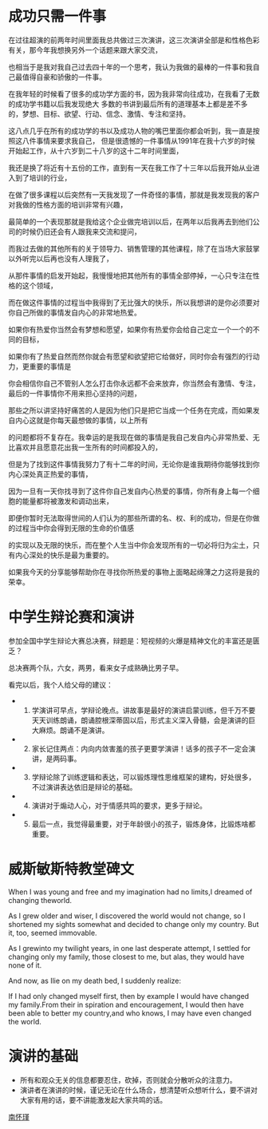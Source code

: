 # 成功只需一件事

在过往超演的前两年时间里面我总共做过三次演讲，这三次演讲全部是和性格色彩有关，那今年我想换另外一个话题来跟大家交流，

也相当于是我对我自己过去四十年的一个思考，我认为我做的最棒的一件事和我自己最值得自豪和骄傲的一件事。

在我年轻的时候看了很多的成功学方面的书，因为我非常向往成功，在我看了无数的成功学书籍以后我发现绝大
多数的书讲到最后所有的道理基本上都是差不多的，梦想、目标、欲望、行动、信念、激情、专注和坚持。

这八点几乎在所有的成功学的书以及成功人物的嘴巴里面你都会听到，我一直是按照这八件事情来要求我自己，
但是很遗憾的一件事情从1991年在我十六岁的时候开始起工作，从十六岁到二十八岁的这十二年时间里面，

我还是换了将近有十五份的工作，直到有一天在我工作了十三年以后我开始从业进入到了培训的行业，

在做了很多课程以后突然有一天我发现了一件奇怪的事情，那就是我发现我的客户对我做的性格方面的培训非常有兴趣，

最简单的一个表现那就是我给这个企业做完培训以后，在两年以后我再去到他们公司的时候仍旧还会有人跟我来交流和提问，

而我过去做的其他所有的关于领导力、销售管理的其他课程，除了在当场大家鼓掌以外听完以后再也没有人理我了，

从那件事情的启发开始起，我慢慢地把其他所有的事情全部停掉，一心只专注在性格的这个领域，

而在做这件事情的过程当中我得到了无比强大的快乐，所以我想讲的是你必须要对你自己所做的事情发自内心的非常地热爱。

如果你有热爱你当然会有梦想和愿望，如果你有热爱你会给自己定立一个一个的不同的目标，

如果你有了热爱自然而然你就会有愿望和欲望把它给做好，同时你会有强烈的行动力，更重要的事情是

你会相信你自己不管别人怎么打击你永远都不会来放弃，你当然会有激情、专注，最后的一件事情你不用来担心坚持的问题，

那些之所以讲坚持好痛苦的人是因为他们只是把它当成一个任务在完成，而如果发自内心这就是你每天最想做的事情，以上所有

的问题都将不复存在。我幸运的是我现在做的事情是我自己发自内心非常热爱、无比喜欢并且愿意花出我一生所有的时间都投入的，

但是为了找到这件事情我努力了有十二年的时间，无论你是谁我期待你能够找到你内心深处真正热爱的事情，

因为一旦有一天你找寻到了这件你自己发自内心热爱的事情，你所有身上每一个细胞的能量都将被激发和调动出来，

即便你暂时无法取得世间的人们认为的那些所谓的名、权、利的成功，但是在你做的过程当中你会得到无限的生命的价值感

的实现以及无限的快乐，而在整个人生当中你会发现所有的一切必将归为尘土，只有内心深处的快乐是最为重要的。

如果我今天的分享能够帮助你在寻找你所热爱的事物上面略起绵薄之力这将是我的荣幸。


# 中学生辩论赛和演讲

参加全国中学生辩论大赛总决赛，辩题是：短视频的火爆是精神文化的丰富还是匮乏？

总决赛两个队，六女，两男，看来女子成熟确比男子早。

看完以后，我个人给父母的建议：

+ 1. 学演讲可早点，学辩论晚点。讲故事是最好的演讲启蒙训练，但千万不要天天训练朗诵，朗诵腔根深蒂固以后，形式主义深入骨髓，会是演讲的巨大麻烦。朗诵不是演讲。
+ 2. 家长记住两点：内向内敛害羞的孩子更要学演讲！话多的孩子不一定会演讲，是两码事。
+ 3. 学辩论除了训练逻辑和表达，可以锻炼理性思维框架的建构，好处很多，不过演讲表达依旧是辩论的基础。
+ 4. 演讲对于煽动人心，对于情感共鸣的要求，更多于辩论。
+ 5. 最后一点，我觉得最重要，对于年龄很小的孩子，锻炼身体，比锻炼啥都重要。

# 威斯敏斯特教堂碑文

When I was young and free and my imagination had no limits,I dreamed of changing theworld.

As I grew older and wiser, I discovered the world would not change, so I shortened my sights somewhat and decided to change only my country. But it, too, seemed immovable.

As I grewinto my twilight years, in one last desperate attempt, I settled for changing only my family, those closest to me, but alas, they would have none of it.

And now, as Ilie on my death bed, I suddenly realize:

If I had only changed myself first, then by example I would have changed my family.From their in spiration and encouragement, I would then have been able to better my country,and who knows, I may have even changed the world.


# 演讲的基础
+ 所有和观众无关的信息都要忍住，砍掉，否则就会分散听众的注意力。
+ 演讲者在演讲的时候，谨记无论在什么场合，想清楚听众想听什么，要不讲对大家有用的话，要不讲能激发起大家共鸣的话。


[南怀瑾](http://www.shixiu.net/nanshi/)
